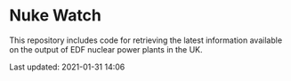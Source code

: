 # Nuke Watch

This repository includes code for retrieving the latest information available on the output of EDF nuclear power plants in the UK.

Last updated: 2021-01-31 14:06